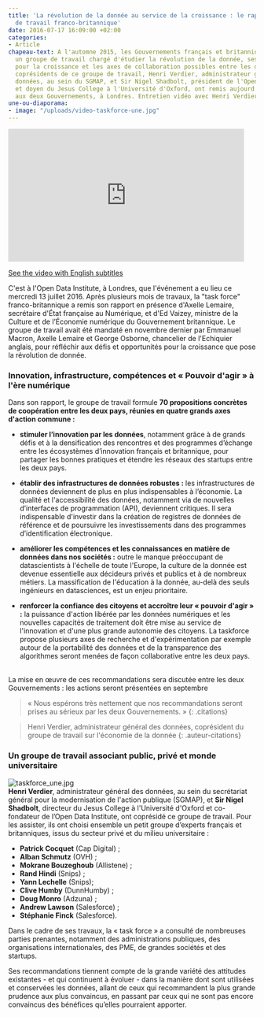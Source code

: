 ```yaml
---
title: 'La révolution de la donnée au service de la croissance : le rapport du groupe
  de travail franco-britannique'
date: 2016-07-17 16:09:00 +02:00
categories:
- Article
chapeau-text: A l'automne 2015, les Gouvernements français et britannique lançaient
  un groupe de travail chargé d'étudier la révolution de la donnée, ses opportunités
  pour la croissance et les axes de collaboration possibles entre les deux pays. Les
  coprésidents de ce groupe de travail, Henri Verdier, administrateur général des
  données, au sein du SGMAP, et Sir Nigel Shadbolt, président de l'Open Data Institute
  et doyen du Jesus College à l'Université d'Oxford, ont remis aujourd'hui leur rapport
  aux deux Gouvernements, à Londres. Entretien vidéo avec Henri Verdier.
une-ou-diaporama:
- image: "/uploads/video-taskforce-une.jpg"
---
```


<iframe frameborder="0" width="480" height="270" src="https://www.dailymotion.com/embed/video/x4k2kz4" allowfullscreen allow="autoplay"></iframe> 

[See the video with English subtitles](https://www.modernisation.gouv.fr/en/about-the-sgmap/data-economy-a-franco-british-task-force-delivers-its-report)


C'est à l'Open Data Institute, à Londres, que l'événement a eu lieu ce mercredi 13 juillet 2016. Après plusieurs mois de travaux, la "task force" franco-britannique a remis son rapport en présence d'Axelle Lemaire, secrétaire d'État française au Numérique, et d'Ed Vaizey, ministre de la Culture et de l’Économie numérique du Gouvernement britannique. Le groupe de travail avait été mandaté en novembre dernier par Emmanuel Macron, Axelle Lemaire et George Osborne, chancelier de l'Echiquier anglais, pour réfléchir aux défis et opportunités pour la croissance que pose la révolution de donnée.

### Innovation, infrastructure, compétences et « Pouvoir d'agir » à l'ère numérique

Dans son rapport, le groupe de travail formule **70 propositions concrètes de coopération entre les deux pays, réunies en quatre grands axes d'action commune :**
* **stimuler l’innovation par les données**, notamment grâce à de grands défis et à la densification des rencontres et des programmes d’échange entre les écosystèmes d’innovation français et britannique, pour partager les bonnes pratiques et étendre les réseaux des startups entre les deux pays.
 
* **établir des infrastructures de données robustes :** les infrastructures de données deviennent de plus en plus indispensables à l’économie. La qualité et l'accessibilité des données, notamment via de nouvelles d’interfaces de programmation (API), deviennent critiques. Il sera indispensable d'investir dans la création de registres de données de référence et de poursuivre les investissements dans des programmes d’identification électronique.

 
* **améliorer les compétences et les connaissances en matière de données dans nos sociétés :** outre le manque préoccupant de datascientists à l'échelle de toute l'Europe, la culture de la donnée est devenue essentielle aux décideurs privés et publics et à de nombreux métiers. La massification de l'éducation à la donnée, au-delà des seuls ingénieurs en datasciences, est un enjeu prioritaire.

 
* **renforcer la confiance  des citoyens et accroître leur « pouvoir d'agir » :** la puissance d'action libérée par les données numériques et les nouvelles capacités de traitement doit être mise au service de l'innovation et d'une plus grande autonomie des citoyens. La taskforce propose plusieurs axes de recherche et d'expérimentation par exemple  autour de la portabilité des données et de la transparence des algorithmes seront menées de façon collaborative entre les deux pays.

<br>
La mise en œuvre de ces recommandations sera discutée entre les deux Gouvernements : les actions seront présentées en septembre

>« Nous espérons très nettement que nos recommandations seront prises au sérieux par les deux Gouvernements. »
{: .citations}

>Henri Verdier, administrateur général des données, coprésident du groupe de travail sur l'économie de la donnée
{: .auteur-citations}

### Un groupe de travail associant public, privé et monde universitaire

![taskforce_une.jpg](/uploads/taskforce_une.jpg) 
<br>
**Henri Verdier**, administrateur général des données, au sein du secrétariat général pour la modernisation de l'action publique (SGMAP), et **Sir Nigel Shadbolt**, directeur du Jesus College à l'Université d'Oxford et co-fondateur de l’Open Data Institute, ont coprésidé ce groupe de travail. Pour les assister, ils ont choisi ensemble un petit groupe d’experts français et britanniques, issus du secteur privé et du milieu universitaire :
* **Patrick Cocquet** (Cap Digital) ;
* **Alban Schmutz** (OVH) ;
* **Mokrane Bouzeghoub** (Allistene) ;
* **Rand Hindi** (Snips) ;
* **Yann Lechelle** (Snips);
* **Clive Humby** (DunnHumby) ;
* **Doug Monro** (Adzuna) ;
* **Andrew Lawson** (Salesforce) ;
* **Stéphanie Finck** (Salesforce).

Dans le cadre de ses travaux, la « task force » a consulté de nombreuses parties prenantes, notamment des administrations publiques, des organisations internationales, des PME, de grandes sociétés et des startups.

Ses recommandations tiennent compte de la grande variété des attitudes existantes - et qui continuent à évoluer - dans la manière dont sont utilisées et conservées les données, allant de ceux qui recommandent la plus grande prudence aux plus convaincus, en passant par ceux qui ne sont pas encore convaincus des bénéfices qu’elles pourraient apporter.
